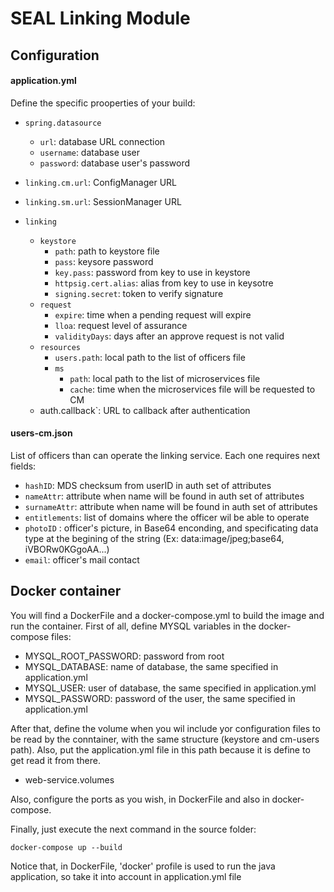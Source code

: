 # SEAL Linking Module

## Configuration

#### application.yml

Define the specific prooperties of your build:

* `spring.datasource`
  * `url`: database URL connection
  * `username`: database user
  * `password`: database user's password
  
* `linking.cm.url`: ConfigManager URL
  
* `linking.sm.url`: SessionManager URL

* `linking`
  * `keystore`
    * `path`: path to keystore file
    * `pass`: keysore password
    * `key.pass`: password from key to use in keystore
    * `httpsig.cert.alias`: alias from key to use in keysotre
    * `signing.secret`: token to verify signature
  * `request`
    * `expire`: time when a pending request will expire
    * `lloa`: request level of assurance
    * `validityDays`: days after an approve request is not valid
  * `resources`
    * `users.path`: local path to the list of officers file
    * `ms`
      * `path`: local path to the list of microservices file
      * `cache`: time when the microservices file will be requested to CM
  * auth.callback`: URL to callback after authentication
  
#### users-cm.json

List of officers than can operate the linking service. Each one requires next fields:

* `hashID`: MDS checksum from userID in auth set of attributes
* `nameAttr`: attribute when name will be found in auth set of attributes
* `surnameAttr`: attribute when name will be found in auth set of attributes
* `entitlements`: list of domains where the officer wil be able to operate
* `photoID` : officer's picture, in Base64 enconding, and specificating data type at the begining of the string (Ex: data:image/jpeg;base64, iVBORw0KGgoAA...)
* `email`: officer's mail contact

## Docker container

You will find a DockerFile and a docker-compose.yml to build the image and run the container. First of all, define MYSQL variables in the docker-compose files:

- MYSQL_ROOT_PASSWORD: password from root
- MYSQL_DATABASE: name of database, the same specified in application.yml
- MYSQL_USER: user of database, the same specified in application.yml
- MYSQL_PASSWORD: password of the user, the same specified in application.yml 

After that, define the volume when you wil include yor configuration files to be read by the conntainer, with the same structure (keystore and cm-users path). Also, put the application.yml file in this path because it is define to get read it from there.

- web-service.volumes

Also, configure the ports as you wish, in DockerFile and also in docker-compose.

Finally, just execute the next command in the source folder:

```
docker-compose up --build 
```

Notice that, in DockerFile, 'docker' profile is used to run the java application, so take it into account in application.yml file

